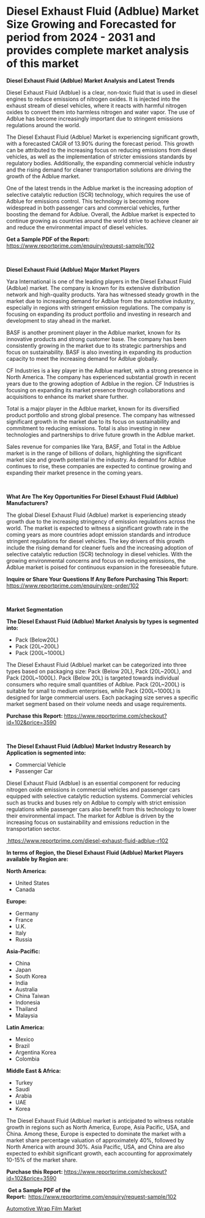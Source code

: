<p><h1>Diesel Exhaust Fluid (Adblue) Market Size Growing and Forecasted for period from 2024 - 2031 and provides complete market analysis of this market</h1></p><p><strong>Diesel Exhaust Fluid (Adblue) Market Analysis and Latest Trends</strong></p>
<p><p>Diesel Exhaust Fluid (Adblue) is a clear, non-toxic fluid that is used in diesel engines to reduce emissions of nitrogen oxides. It is injected into the exhaust stream of diesel vehicles, where it reacts with harmful nitrogen oxides to convert them into harmless nitrogen and water vapor. The use of Adblue has become increasingly important due to stringent emissions regulations around the world.</p><p>The Diesel Exhaust Fluid (Adblue) Market is experiencing significant growth, with a forecasted CAGR of 13.90% during the forecast period. This growth can be attributed to the increasing focus on reducing emissions from diesel vehicles, as well as the implementation of stricter emissions standards by regulatory bodies. Additionally, the expanding commercial vehicle industry and the rising demand for cleaner transportation solutions are driving the growth of the Adblue market.</p><p>One of the latest trends in the Adblue market is the increasing adoption of selective catalytic reduction (SCR) technology, which requires the use of Adblue for emissions control. This technology is becoming more widespread in both passenger cars and commercial vehicles, further boosting the demand for Adblue. Overall, the Adblue market is expected to continue growing as countries around the world strive to achieve cleaner air and reduce the environmental impact of diesel vehicles.</p></p>
<p><strong>Get a Sample PDF of the Report:&nbsp;</strong> <a href="https://www.reportprime.com/enquiry/request-sample/102">https://www.reportprime.com/enquiry/request-sample/102</a></p>
<p>&nbsp;</p>
<p><strong>Diesel Exhaust Fluid (Adblue) Major Market Players</strong></p>
<p><p>Yara International is one of the leading players in the Diesel Exhaust Fluid (Adblue) market. The company is known for its extensive distribution network and high-quality products. Yara has witnessed steady growth in the market due to increasing demand for Adblue from the automotive industry, especially in regions with stringent emission regulations. The company is focusing on expanding its product portfolio and investing in research and development to stay ahead in the market.</p><p>BASF is another prominent player in the Adblue market, known for its innovative products and strong customer base. The company has been consistently growing in the market due to its strategic partnerships and focus on sustainability. BASF is also investing in expanding its production capacity to meet the increasing demand for Adblue globally.</p><p>CF Industries is a key player in the Adblue market, with a strong presence in North America. The company has experienced substantial growth in recent years due to the growing adoption of Adblue in the region. CF Industries is focusing on expanding its market presence through collaborations and acquisitions to enhance its market share further.</p><p>Total is a major player in the Adblue market, known for its diversified product portfolio and strong global presence. The company has witnessed significant growth in the market due to its focus on sustainability and commitment to reducing emissions. Total is also investing in new technologies and partnerships to drive future growth in the Adblue market.</p><p>Sales revenue for companies like Yara, BASF, and Total in the Adblue market is in the range of billions of dollars, highlighting the significant market size and growth potential in the industry. As demand for Adblue continues to rise, these companies are expected to continue growing and expanding their market presence in the coming years.</p></p>
<p>&nbsp;</p>
<p><strong>What Are The Key Opportunities For Diesel Exhaust Fluid (Adblue) Manufacturers?</strong></p>
<p><p>The global Diesel Exhaust Fluid (Adblue) market is experiencing steady growth due to the increasing stringency of emission regulations across the world. The market is expected to witness a significant growth rate in the coming years as more countries adopt emission standards and introduce stringent regulations for diesel vehicles. The key drivers of this growth include the rising demand for cleaner fuels and the increasing adoption of selective catalytic reduction (SCR) technology in diesel vehicles. With the growing environmental concerns and focus on reducing emissions, the Adblue market is poised for continuous expansion in the foreseeable future.</p></p>
<p><strong>Inquire or Share Your Questions If Any Before Purchasing This Report:</strong> <a href="https://www.reportprime.com/enquiry/pre-order/102">https://www.reportprime.com/enquiry/pre-order/102</a></p>
<p>&nbsp;</p>
<p><strong>Market Segmentation</strong></p>
<p><strong>The Diesel Exhaust Fluid (Adblue) Market Analysis by types is segmented into:</strong></p>
<p><ul><li>Pack (Below20L)</li><li>Pack (20L~200L)</li><li>Pack (200L~1000L)</li></ul></p>
<p><p>The Diesel Exhaust Fluid (Adblue) market can be categorized into three types based on packaging size: Pack (Below 20L), Pack (20L~200L), and Pack (200L~1000L). Pack (Below 20L) is targeted towards individual consumers who require small quantities of Adblue. Pack (20L~200L) is suitable for small to medium enterprises, while Pack (200L~1000L) is designed for large commercial users. Each packaging size serves a specific market segment based on their volume needs and usage requirements.</p></p>
<p><strong>Purchase this Report:&nbsp;</strong><a href="https://www.reportprime.com/checkout?id=102&price=3590">https://www.reportprime.com/checkout?id=102&price=3590</a></p>
<p>&nbsp;</p>
<p><strong>The Diesel Exhaust Fluid (Adblue) Market Industry Research by Application is segmented into:</strong></p>
<p><ul><li>Commercial Vehicle</li><li>Passenger Car</li></ul></p>
<p><p>Diesel Exhaust Fluid (Adblue) is an essential component for reducing nitrogen oxide emissions in commercial vehicles and passenger cars equipped with selective catalytic reduction systems. Commercial vehicles such as trucks and buses rely on Adblue to comply with strict emission regulations while passenger cars also benefit from this technology to lower their environmental impact. The market for Adblue is driven by the increasing focus on sustainability and emissions reduction in the transportation sector.</p></p>
<p><a href="https://www.reportprime.com/diesel-exhaust-fluid-adblue-r102">&nbsp;https://www.reportprime.com/diesel-exhaust-fluid-adblue-r102</a></p>
<p><strong>In terms of Region, the Diesel Exhaust Fluid (Adblue) Market Players available by Region are:</strong></p>
<p>
    <p> <strong> North America: </strong>
        <ul>
            <li>United States</li>
            <li>Canada</li>
        </ul>
        </p> 
    <p> <strong> Europe: </strong>
        <ul>
            <li>Germany</li>
            <li>France</li>
            <li>U.K.</li>
            <li>Italy</li>
            <li>Russia</li>
        </ul>
        </p> 
    <p> <strong> Asia-Pacific: </strong>
        <ul>
            <li>China</li>
            <li>Japan</li>
            <li>South Korea</li>
            <li>India</li>
            <li>Australia</li>
            <li>China Taiwan</li>
            <li>Indonesia</li>
            <li>Thailand</li>
            <li>Malaysia</li>
        </ul>
        </p> 
    <p> <strong> Latin America: </strong>
        <ul>
            <li>Mexico</li>
            <li>Brazil</li>
            <li>Argentina Korea</li>
            <li>Colombia</li>
        </ul>
        </p> 
    <p> <strong> Middle East & Africa: </strong>
        <ul>
            <li>Turkey</li>
            <li>Saudi</li>
            <li>Arabia</li>
            <li>UAE</li>
            <li>Korea</li>
        </ul>
    </p>
    </p>
<p><p>The Diesel Exhaust Fluid (Adblue) market is anticipated to witness notable growth in regions such as North America, Europe, Asia Pacific, USA, and China. Among these, Europe is expected to dominate the market with a market share percentage valuation of approximately 40%, followed by North America with around 30%. Asia Pacific, USA, and China are also expected to exhibit significant growth, each accounting for approximately 10-15% of the market share.</p></p>
<p><strong>Purchase this Report: </strong><a href="https://www.reportprime.com/checkout?id=102&price=3590">https://www.reportprime.com/checkout?id=102&price=3590</a></p>
<p>&nbsp;<strong>Get a Sample PDF of the Report:&nbsp;&nbsp;</strong><a href="https://www.reportprime.com/enquiry/request-sample/102">https://www.reportprime.com/enquiry/request-sample/102</a></p>
<p><strong></strong></p>
<p><p><a href="https://github.com/RoccoManning/Market-Research-Report-List-5/blob/main/automotive-wrap-film-market.md">Automotive Wrap Film Market</a></p></p>